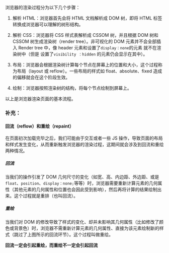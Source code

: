 浏览器的渲染过程分为以下几个步骤：

1. 解析 HTML：浏览器首先会将 HTML 文档解析成 DOM 树，即将 HTML 标签转换成浏览器可以理解的树形结构。

2. 解析 CSS：浏览器将 CSS 样式表解析成 CSSOM 树，并且根据 DOM 树和 CSSOM 树生成渲染树（render tree）。非可视化的 DOM 元素并不会全部插入 Render tree 中，像 header 元素和设置了`display：none`的元素 就不在渲染树中（但是 设置了`visibility ：hidden` 的元素仍会显示在其中）。

3. 布局：浏览器会根据渲染树计算每个节点在屏幕上的位置和大小，这个过程称为布局（layout 或 reflow）。一些布局的样式如 float、absolute、fixed 造成的偏移就会在这个阶段生效。

4. 绘制：浏览器按照渲染树的结构，将每个节点绘制到屏幕上。

以上是浏览器渲染页面的基本流程。

### 补充：

#### 回流（reflow）和重绘（repaint）

在页面初次加载完毕之后，我们可能由于交互或者一些 JS 操作，导致页面的布局和样式发生变化，从而重新触发浏览器的渲染过程，这期间就会涉及到回流和重绘两种情况。

##### 回流

当我们的操作引发了 DOM 几何尺寸的变化（如宽、高、内边距、外边距、或是`float`、`position`、`display：none;`等等）时，浏览器需要重新计算元素的几何属性（其他元素的几何属性和位置也会因此受到影响），然后再将计算的结果绘制出来。这个过程就是重排（也叫回流）。

##### 重绘

当我们对 DOM 的修改导致了样式的变化、却并未影响其几何属性（比如修改了颜色或背景色）时，浏览器不需重新计算元素的几何属性、直接为该元素绘制新的样式（跳过了上图所示的回流环节）。这个过程叫做重绘。

**回流一定会引起重绘，而重绘不一定会引起回流**
